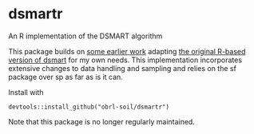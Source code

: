 # dsmartr
An R implementation of the DSMART algorithm

This package builds on [some earlier work](https://github.com/obrl-soil/disaggregation) adapting 
[the original R-based version of dsmart](https://bitbucket.org/brendo1001/dsmart) 
for my own needs. This implementation incorporates extensive changes to data handling and sampling and relies on the sf package over sp as far as is it can. 

Install with  

    devtools::install_github("obrl-soil/dsmartr")


Note that this package is no longer regularly maintained.
